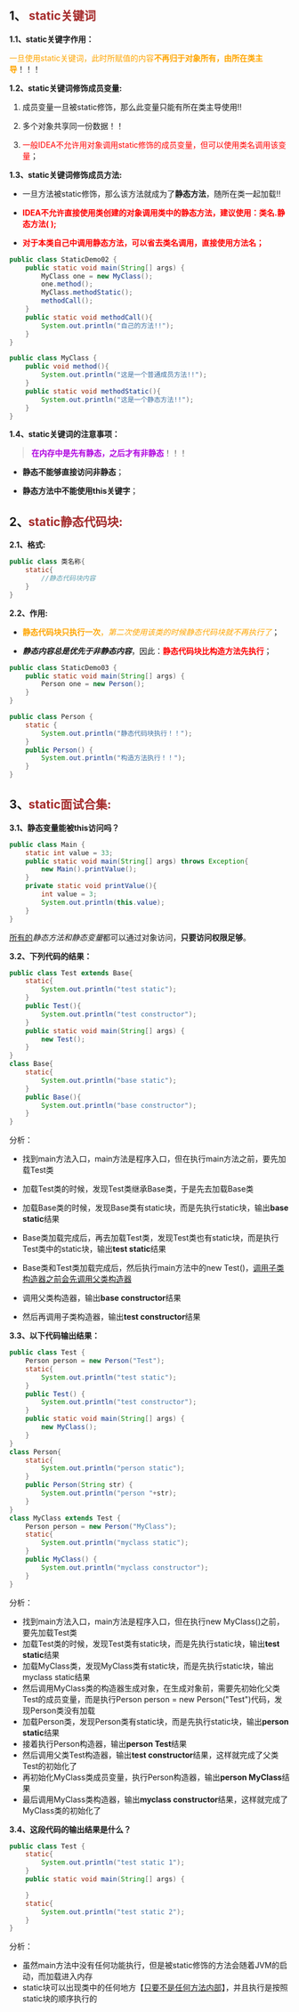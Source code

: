 ## 1、<span style='color:brown'> static关键词</span>

**1.1、static关键字作用：**

<span style="color:orange">一旦使用static关键词，此时所赋值的内容**不再归于对象所有，由所在类主导**</span>！！！

**1.2、static关键词修饰成员变量:**

1. 成员变量一旦被static修饰，那么此变量只能有所在类主导使用!!

2. 多个对象共享同一份数据！！

3. <font color='red'>一般IDEA不允许用对象调用static修饰的成员变量，但可以使用类名调用该变量</font>；

**1.3、static关键词修饰成员方法:**

- 一旦方法被static修饰，那么该方法就成为了**静态方法**，随所在类一起加载!!

- <font color='red'>**IDEA不允许直接使用类创建的对象调用类中的静态方法，建议使用：类名.静态方法( );**</font>
- <font color='red'>**对于本类自己中调用静态方法，可以省去类名调用，直接使用方法名；**</font>

```java
public class StaticDemo02 {
    public static void main(String[] args) {
        MyClass one = new MyClass();
        one.method();
        MyClass.methodStatic();
        methodCall();
    }
    public static void methodCall(){
        System.out.println("自己的方法!!");
    }
}
```

```java
public class MyClass {
    public void method(){
        System.out.println("这是一个普通成员方法!!");
    }
    public static void methodStatic(){
        System.out.println("这是一个静态方法!!");
    }
}
```

**1.4、static关键词的注意事项：**

> <font color='bulue'>**在内存中是先有静态，之后才有非静态**</font>！！！

- **静态不能够直接访问非静态**；
  
- **静态方法中不能使用this关键字**；



## 2、<span style='color:brown'>**static静态代码块:**</span>

**2.1、格式:**

```java
public class 类名称{
    static{
        //静态代码块内容
    }
}
```

**2.2、作用:**

- <span style='color:orange'>**静态代码块只执行一次**，*第二次使用该类的时候静态代码块就不再执行了*</span>；

- ***静态内容总是优先于非静态内容***，因此：<span style='color:red'>**静态代码块比构造方法先执行**</span>；

```java
public class StaticDemo03 {
    public static void main(String[] args) {
        Person one = new Person();
    }
}
```

```java
public class Person {
    static {
        System.out.println("静态代码块执行！！");
    }
    public Person() {
        System.out.println("构造方法执行！！");
    }
}
```



## 3、<span style='color:brown'>**static面试合集:**</span>

**3.1、静态变量能被this访问吗？**

```java
public class Main {　　
    static int value = 33;
    public static void main(String[] args) throws Exception{
        new Main().printValue();
    }
    private static void printValue(){
        int value = 3;
        System.out.println(this.value);
    }
}
```

<u>所有的</u>*静态方法和静态变量*都可以通过对象访问，**只要访问权限足够**。

**3.2、下列代码的结果：**

```java
public class Test extends Base{
    static{
        System.out.println("test static");
    }
    public Test(){
        System.out.println("test constructor");
    }
    public static void main(String[] args) {
        new Test();
    }
}
class Base{
    static{
        System.out.println("base static");
    }
    public Base(){
        System.out.println("base constructor");
    }
}
```

分析：

- 找到main方法入口，main方法是程序入口，但在执行main方法之前，要先加载Test类

- 加载Test类的时候，发现Test类继承Base类，于是先去加载Base类

- 加载Base类的时候，发现Base类有static块，而是先执行static块，输出**base static**结果

- Base类加载完成后，再去加载Test类，发现Test类也有static块，而是执行Test类中的static块，输出**test static**结果

- Base类和Test类加载完成后，然后执行main方法中的new Test()，<u>调用子类构造器之前会先调用父类构造器</u>

- 调用父类构造器，输出**base constructor**结果

- 然后再调用子类构造器，输出**test constructor**结果

**3.3、以下代码输出结果：**

```java
public class Test {
    Person person = new Person("Test");
    static{
        System.out.println("test static");
    }
    public Test() {
        System.out.println("test constructor");
    }
    public static void main(String[] args) {
        new MyClass();
    }
}
class Person{
    static{
        System.out.println("person static");
    }
    public Person(String str) {
        System.out.println("person "+str);
    }
}
class MyClass extends Test {
    Person person = new Person("MyClass");
    static{
        System.out.println("myclass static");
    }
    public MyClass() {
        System.out.println("myclass constructor");
    }
}
```

分析：

- 找到main方法入口，main方法是程序入口，但在执行new MyClass()之前，要先加载Test类
- 加载Test类的时候，发现Test类有static块，而是先执行static块，输出**test static**结果
- 加载MyClass类，发现MyClass类有static块，而是先执行static块，输出myclass static结果
- 然后调用MyClass类的构造器生成对象，在生成对象前，需要先初始化父类Test的成员变量，而是执行Person person = new Person("Test")代码，发现Person类没有加载
- 加载Person类，发现Person类有static块，而是先执行static块，输出**person static**结果
- 接着执行Person构造器，输出**person Test**结果
- 然后调用父类Test构造器，输出**test constructor**结果，这样就完成了父类Test的初始化了
- 再初始化MyClass类成员变量，执行Person构造器，输出**person MyClass**结果
- 最后调用MyClass类构造器，输出**myclass constructor**结果，这样就完成了MyClass类的初始化了

**3.4、这段代码的输出结果是什么？**

```java
public class Test {
    static{
        System.out.println("test static 1");
    }
    public static void main(String[] args) {

    }
    static{
        System.out.println("test static 2");
    }
}
```

分析：

- 虽然main方法中没有任何功能执行，但是被static修饰的方法会随着JVM的启动，而加载进入内存
- static块可以出现类中的任何地方【<u>只要不是任何方法内部</u>】，并且执行是按照static块的顺序执行的
